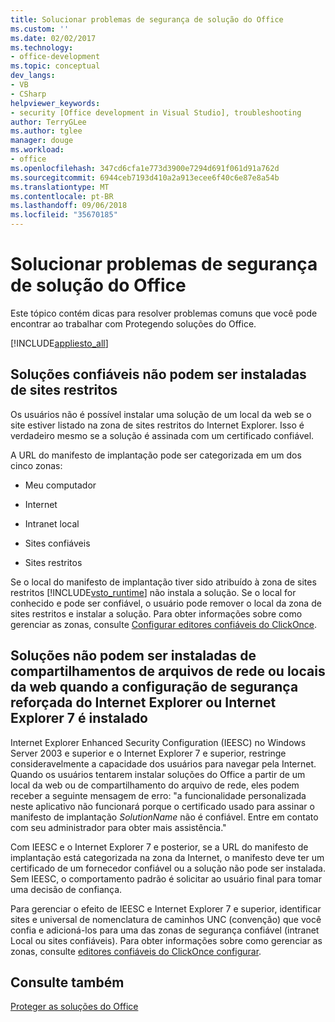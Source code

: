 ```yaml
---
title: Solucionar problemas de segurança de solução do Office
ms.custom: ''
ms.date: 02/02/2017
ms.technology:
- office-development
ms.topic: conceptual
dev_langs:
- VB
- CSharp
helpviewer_keywords:
- security [Office development in Visual Studio], troubleshooting
author: TerryGLee
ms.author: tglee
manager: douge
ms.workload:
- office
ms.openlocfilehash: 347cd6cfa1e773d3900e7294d691f061d91a762d
ms.sourcegitcommit: 6944ceb7193d410a2a913ecee6f40c6e87e8a54b
ms.translationtype: MT
ms.contentlocale: pt-BR
ms.lasthandoff: 09/06/2018
ms.locfileid: "35670185"
---
```

# <a name="troubleshoot-office-solution-security"></a>Solucionar problemas de segurança de solução do Office
  Este tópico contém dicas para resolver problemas comuns que você pode encontrar ao trabalhar com Protegendo soluções do Office.  
  
 [!INCLUDE[appliesto_all](../vsto/includes/appliesto-all-md.md)]  
  
## <a name="trusted-solutions-cannot-be-installed-from-restricted-sites"></a>Soluções confiáveis não podem ser instaladas de sites restritos  
 Os usuários não é possível instalar uma solução de um local da web se o site estiver listado na zona de sites restritos do Internet Explorer. Isso é verdadeiro mesmo se a solução é assinada com um certificado confiável.  
  
 A URL do manifesto de implantação pode ser categorizada em um dos cinco zonas:  
  
-   Meu computador  
  
-   Internet  
  
-   Intranet local  
  
-   Sites confiáveis  
  
-   Sites restritos  
  
 Se o local do manifesto de implantação tiver sido atribuído à zona de sites restritos [!INCLUDE[vsto_runtime](../vsto/includes/vsto-runtime-md.md)] não instala a solução. Se o local for conhecido e pode ser confiável, o usuário pode remover o local da zona de sites restritos e instalar a solução. Para obter informações sobre como gerenciar as zonas, consulte [Configurar editores confiáveis do ClickOnce](http://go.microsoft.com/fwlink/?LinkId=94774).  
  
## <a name="solutions-cannot-be-installed-from-network-file-shares-or-web-locations-when-internet-explorer-enhanced-security-configuration-or-internet-explorer-7-is-installed"></a>Soluções não podem ser instaladas de compartilhamentos de arquivos de rede ou locais da web quando a configuração de segurança reforçada do Internet Explorer ou Internet Explorer 7 é instalado  
 Internet Explorer Enhanced Security Configuration (IEESC) no Windows Server 2003 e superior e o Internet Explorer 7 e superior, restringe consideravelmente a capacidade dos usuários para navegar pela Internet. Quando os usuários tentarem instalar soluções do Office a partir de um local da web ou de compartilhamento do arquivo de rede, eles podem receber a seguinte mensagem de erro: "a funcionalidade personalizada neste aplicativo não funcionará porque o certificado usado para assinar o manifesto de implantação *SolutionName* não é confiável. Entre em contato com seu administrador para obter mais assistência."  
  
 Com IEESC e o Internet Explorer 7 e posterior, se a URL do manifesto de implantação está categorizada na zona da Internet, o manifesto deve ter um certificado de um fornecedor confiável ou a solução não pode ser instalada. Sem IEESC, o comportamento padrão é solicitar ao usuário final para tomar uma decisão de confiança.  
  
 Para gerenciar o efeito de IEESC e Internet Explorer 7 e superior, identificar sites e universal de nomenclatura de caminhos UNC (convenção) que você confia e adicioná-los para uma das zonas de segurança confiável (intranet Local ou sites confiáveis). Para obter informações sobre como gerenciar as zonas, consulte [editores confiáveis do ClickOnce configurar](http://go.microsoft.com/fwlink/?LinkId=94774).  
  
## <a name="see-also"></a>Consulte também  
 [Proteger as soluções do Office](../vsto/securing-office-solutions.md)  
  
  